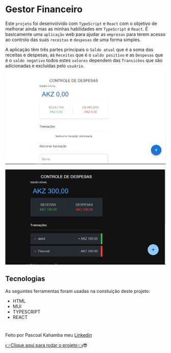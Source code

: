# Gestor Financeiro

Este `projeto` foi desenvolvido com `TypeScript` e `React` com o objetivo de melhorar ainda mas as minhas habilidades em `TypeScript` e `React`. É basicamente uma `aplicação` web para ajudar as `empresas` para terem acesso ao controlo das suas `receitas` e `despesas` de uma forma simples.

A aplicação têm três partes principais o `Saldo atual` que é a soma das receitas e despesas, as `Receitas` que é o `saldo positivo` e as `Despesas` que é o `saldo negativo` todos estes `valores`
dependem das `Transicões` que são adicionadas e excluidas pelo `usuário`.

![foto do projeto](pictures/financial.PNG)

![foto do projeto](pictures/financial1.PNG)

## Tecnologias

As seguintes ferramentas foram usadas na constuição deste projeto:

- HTML
- MUI
- TYPESCRIPT
- REACT

#

Feito por Pascoal Kahamba meu [Linkedin](https://https://www.linkedin.com/in/pascoal-kahamba-7b43bb233?lipi=urn%3Ali%3Apage%3Ad_flagship3_profile_view_base_contact_details%3BTg8LEKayToyytOX1pVAQ%2Bg%3D%3D)

[👉Clique aqui para rodar o projeto👈](https://financial-manager-lemon.vercel.app/)😎
